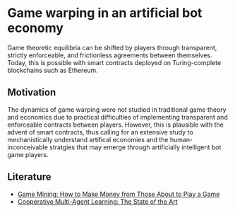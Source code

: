 # Game warping in an artificial bot economy
Game theoretic equilibria can be shifted by players through transparent, strictly enforceable, and frictionless agreements between themselves. 
Today, this is possible with smart contracts deployed on Turing-complete blockchains such as Ethereum. 

## Motivation
The dynamics of game warping were not studied in traditional game theory and economics due to practical difficulties of implementing transparent and
enforceable contracts between players. However, this is plausible with the advent of smart contracts, thus calling for an extensive study to mechanistically
understand artifical economies and the human-inconceivable stratgies that may emerge through artificially intelligent bot game players.

## Literature
- [Game Mining: How to Make Money from Those About to Play a Game](https://papers.ssrn.com/sol3/papers.cfm?abstract_id=2243767)
- [Cooperative Multi-Agent Learning: The State of the Art](https://cs.gmu.edu/~eclab/papers/panait05cooperative.pdf) 
